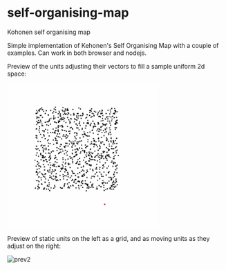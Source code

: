 # self-organising-map
Kohonen self organising map

Simple implementation of Kehonen's Self Organising Map with a couple of examples. Can work in both browser and nodejs.

Preview of the units adjusting their vectors to fill a sample uniform 2d space:

![prev1](https://github.com/sebjwallace/self-organising-map/blob/master/prev1.gif?raw=true)

Preview of static units on the left as a grid, and as moving units as they adjust on the right:

![prev2](https://github.com/sebjwallace/self-organising-map/blob/master/prev2.gif?raw=true)
